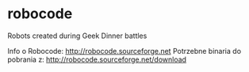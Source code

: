 robocode
========

Robots created during Geek Dinner battles



Info o Robocode: http://robocode.sourceforge.net
Potrzebne binaria do pobrania z: http://robocode.sourceforge.net/download
